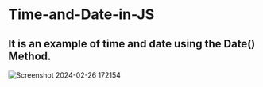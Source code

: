 # Time-and-Date-in-JS
## It is an example of time and date using the Date() Method.

![Screenshot 2024-02-26 172154](https://github.com/AchyutamSharma/Time-and-Date-in-JS/assets/111337963/70859849-c93b-4159-bd58-51292fe0ccef)
